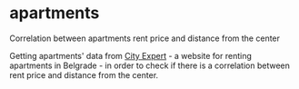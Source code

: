 # apartments
Correlation between apartments rent price and distance from the center 

Getting apartments' data from <a href="https://cityexpert.rs/">City Expert</a> - a website for renting apartments in Belgrade - in order to check if there is a correlation between rent price and distance from the center.
